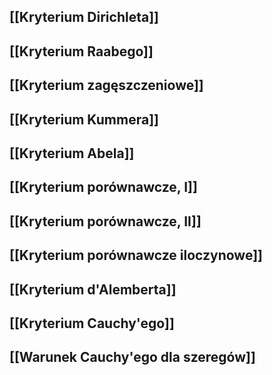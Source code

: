 ## [[Kryterium Dirichleta]]
## [[Kryterium Raabego]]
## [[Kryterium zagęszczeniowe]]
## [[Kryterium Kummera]]
## [[Kryterium Abela]]
## [[Kryterium porównawcze, I]]
## [[Kryterium porównawcze, II]]
## [[Kryterium porównawcze iloczynowe]]
## [[Kryterium d'Alemberta]]
## [[Kryterium Cauchy'ego]]
## [[Warunek Cauchy'ego dla szeregów]]
